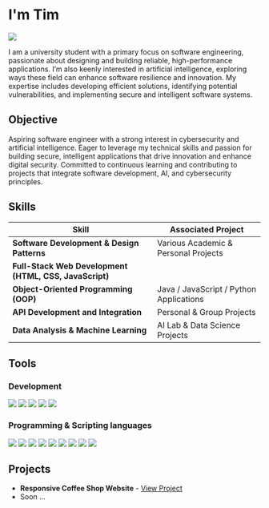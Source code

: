 # I'm Tim
<a href="https://www.linkedin.com/in/artsiom-litvinchuk-a1750a29a/">
  <img src="https://img.shields.io/badge/-LinkedIn-0072b1?&style=for-the-badge&logo=linkedin&logoColor=white" />
</a>

I am a university student with a primary focus on software engineering, passionate about designing and building reliable, high-performance applications. I’m also keenly interested in artificial intelligence, exploring ways these field can enhance software resilience and innovation. My expertise includes developing efficient solutions, identifying potential vulnerabilities, and implementing secure and intelligent software systems.

## Objective

Aspiring software engineer with a strong interest in cybersecurity and artificial intelligence. Eager to leverage my technical skills and passion for building secure, intelligent applications that drive innovation and enhance digital security. Committed to continuous learning and contributing to projects that integrate software development, AI, and cybersecurity principles.


## Skills

| Skill                                         | Associated Project         |
|-----------------------------------------------|----------------------------|
| **Software Development & Design Patterns**    | Various Academic & Personal Projects |
| **Full-Stack Web Development (HTML, CSS, JavaScript)** |  |
| **Object-Oriented Programming (OOP)**         | Java / JavaScript / Python Applications |
| **API Development and Integration**           | Personal & Group Projects |
| **Data Analysis & Machine Learning**          | AI Lab & Data Science Projects |


## Tools

### Development

<div> 
  <img src="https://img.shields.io/badge/-Visual_Studio_Code-007ACC?&style=for-the-badge&logo=Visual-Studio-Code&logoColor=white" /> 
  <img src="https://img.shields.io/badge/-Git-F05032?&style=for-the-badge&logo=Git&logoColor=white" /> 
  <img src="https://img.shields.io/badge/-Docker-2496ED?&style=for-the-badge&logo=Docker&logoColor=white" /> 
  <img src="https://img.shields.io/badge/-GitHub-181717?&style=for-the-badge&logo=GitHub&logoColor=white" />
  <img src="https://img.shields.io/badge/-Kubernetes-326CE5?&style=for-the-badge&logo=Kubernetes&logoColor=white" />
</div>

### Programming & Scripting languages 

<div>
  <img src="https://img.shields.io/badge/-Python-3776AB?&style=for-the-badge&logo=Python&logoColor=white" />
  <img src="https://img.shields.io/badge/-Java-007396?&style=for-the-badge&logo=Java&logoColor=white" />
  <img src="https://img.shields.io/badge/-JavaScript-F7DF1E?&style=for-the-badge&logo=JavaScript&logoColor=black" />
  <img src="https://img.shields.io/badge/-HTML5-E34F26?&style=for-the-badge&logo=HTML5&logoColor=white" />
  <img src="https://img.shields.io/badge/-CSS3-1572B6?&style=for-the-badge&logo=CSS3&logoColor=white" />
  <img src="https://img.shields.io/badge/-Bash_Scripting-4EAA25?&style=for-the-badge&logo=GNU-Bash&logoColor=white" />
  <img src="https://img.shields.io/badge/-React-61DAFB?&style=for-the-badge&logo=React&logoColor=black" />
  <img src="https://img.shields.io/badge/-Node.js-339933?&style=for-the-badge&logo=Node.js&logoColor=white" />
  <img src="https://img.shields.io/badge/-Express.js-000000?&style=for-the-badge&logo=Express&logoColor=white" />
</div>



## Projects
- **Responsive Coffee Shop Website** - [View Project](https://github.com/ethic8L/coffe-shop-website.git)
- Soon ...
